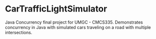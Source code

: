 # CarTrafficLightSimulator
Java Concurrency final project for UMGC - CMCS335. Demonstrates concurrency in Java with simulated cars traveling on a road with multiple intersections.
